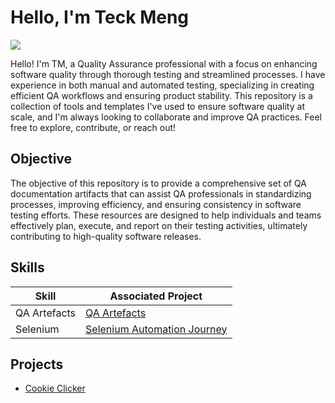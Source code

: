 # Hello, I'm Teck Meng
<a href="https://linkedin.com/in/teck-meng-bb8379142/"><img src="https://img.shields.io/badge/-LinkedIn-0072b1?&style=for-the-badge&logo=linkedin&logoColor=white"/></a>

Hello! I'm TM, a Quality Assurance professional with a focus on enhancing software quality through thorough testing and streamlined processes. I have experience in both manual and automated testing, specializing in creating efficient QA workflows and ensuring product stability. This repository is a collection of tools and templates I've used to ensure software quality at scale, and I'm always looking to collaborate and improve QA practices. Feel free to explore, contribute, or reach out!

## Objective

The objective of this repository is to provide a comprehensive set of QA documentation artifacts that can assist QA professionals in standardizing processes, improving efficiency, and ensuring consistency in software testing efforts. These resources are designed to help individuals and teams effectively plan, execute, and report on their testing activities, ultimately contributing to high-quality software releases.

## Skills

| Skill                                         | Associated Project         |
|-----------------------------------------------|----------------------------|
| QA Artefacts | <a href="https://github.com/frostytm90/QA-artifacts">QA Artefacts</a>|
| Selenium | <a href="https://github.com/frostytm90/automation-journey">Selenium Automation Journey</a>|


## Projects
- <a href="https://github.com/frostytm90/automation-journey?tab=readme-ov-file#3-automating-cookie-clicker-game">Cookie Clicker</a>
